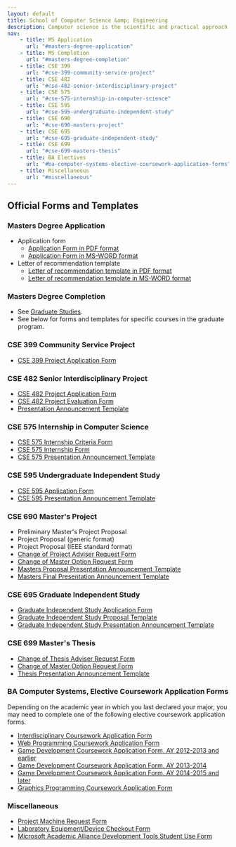 ```yaml
---
layout: default
title: School of Computer Science &amp; Engineering
description: Computer science is the scientific and practical approach to computation and its applications.
nav:
    - title: MS Application
      url: "#masters-degree-application"
    - title: MS Completion
      url: "#masters-degree-completion"
    - title: CSE 399
      url: "#cse-399-community-service-project"
    - title: CSE 482
      url: "#cse-482-senior-interdisciplinary-project"
    - title: CSE 575
      url: "#cse-575-internship-in-computer-science"
    - title: CSE 595
      url: "#cse-595-undergraduate-independent-study"
    - title: CSE 690
      url: "#cse-690-masters-project"
    - title: CSE 695
      url: "#cse-695-graduate-independent-study"
    - title: CSE 699
      url: "#cse-699-masters-thesis"
    - title: BA Electives
      url: "#ba-computer-systems-elective-coursework-application-forms"
    - title: Miscellaneous
      url: "#miscellaneous"
---
```


## Official __Forms and Templates__

### Masters Degree Application

- Application form
    - [Application Form in PDF format][ms-app-pdf]
    - [Application Form in MS-WORD format][ms-app-doc]
- Letter of recommendation template
    - [Letter of recommendation template in PDF format][ms-rec-pdf]
    - [Letter of recommendation template in MS-WORD format][ms-rec-doc]

### Masters Degree Completion

- See [Graduate Studies][grad-forms].
- See below for forms and templates for specific courses in the graduate program.

[ms-app-doc]: MS_Application_Form.doc
[ms-app-pdf]: MS_Application_Form.pdf
[ms-rec-doc]: MS_Reference_Form.doc
[ms-rec-pdf]: MS_Reference_Form.pdf
[grad-forms]: http://gradstudies.csusb.edu/

### CSE 399 Community Service Project

<ul>
<li><a href="CSE_399_Proposal.pdf">CSE 399 Project Application Form</a></li>
</ul>

### CSE 482 Senior Interdisciplinary Project

<ul>
<li><a href="CSE-482-project-application-form.pdf">CSE 482 Project Application Form</a></li>
<li><a href="CSE-482-project-evaluation-form.pdf">CSE 482 Project Evaluation Form</a></li>
<li><a href="presentation_announcement_template_482.rtf">Presentation Announcement Template</a></li>
</ul>

### CSE 575 Internship in Computer Science

<ul>
<li><a href="UndergraduateInternshipCriteria.pdf">CSE 575 Internship Criteria Form </a></li>
<li><a href="InternshipForm.pdf">CSE 575 Internship Form </a></li>
<li><a href="presentation_announcement_template_575.rtf">CSE 575 Presentation Announcement Template</a></li>
</ul>

### CSE 595 Undergraduate Independent Study

<ul>
<li><a href="CSCI_595.pdf">CSE 595 Application Form</a></li>
<li><a href="presentation_announcement_template_595.rtf">CSE 595 Presentation Announcement Template</a></li>
</ul>

### CSE 690 Master's Project

<ul>
<li><!--a href="cse_690/PreliminaryMastersProjectProposalTemplate.doc"-->Preliminary Master's Project Proposal<!--/a--></li>
<li><!--a href="cse_690/FinalMastersProjectProposalTemplate.doc"-->Project Proposal (generic format)<!--/a--></li>
<li><!--a href="cse_690/IEEE_SRS.doc"-->Project Proposal (IEEE standard format)<!--/a--></li>
<li><a href="ChangeofAdvisorRequestForm2.pdf">Change of Project Adviser Request Form</a></li>
<li><a href="ChangeofMasterOptionRequestForm.pdf">Change of Master Option Request Form</a></li>
<li><a href="Masters-Project-Proposal-Presentation-FlyerTemplate-2012.doc">Masters Proposal Presentation Announcement Template</a></li>
<li><a href="presentation_announcement_template_690.doc">Masters Final Presentation Announcement Template</a></li>
</ul>

### CSE 695 Graduate Independent Study

<ul>
<li><a href="CSCI_695.pdf">Graduate Independent Study Application Form</a></li>
<li><a href="grad-indep-study-proposal-template.pdf">Graduate Independent Study Proposal Template</a></li>
<li><a href="presentation_announcement_template.rtf">Graduate Independent Study Presentation Announcement Template</a></li>
</ul>

### CSE 699 Master's Thesis

<ul>
<li><a href="ChangeofAdvisorRequestForm2.pdf">Change of Thesis Adviser Request Form</a></li>
<li><a href="ChangeofMasterOptionRequestForm.pdf">Change of Master Option Request Form</a></li>
<li><a href="presentation_announcement_template_699.doc">Thesis Presentation Announcement Template</a></li>
</ul>

### BA Computer Systems, Elective Coursework Application Forms

<p>
Depending on the academic year in which you last declared your major,
you may need to complete one of the following elective coursework application forms.
</p>

- [Interdisciplinary Coursework Application Form][inter-app]
- [Web Programming Coursework Application Form][web-app]
- [Game Development Coursework Application Form, AY 2012-2013 and earlier][game-app-12-13]
- [Game Development Coursework Application Form, AY 2013-2014][game-app-13-14]
- [Game Development Coursework Application Form, AY 2014-2015 and later][game-app-14-present]
- [Graphics Programming Coursework Application Form][graphics-app]

### Miscellaneous

<ul>
<li><a href="project_machine_request_form.pdf">Project Machine Request Form</a></li>
<li><a href="EquipmentCheckoutForm.pdf">Laboratory Equipment/Device Checkout Form</a></li>
<li><a href="../labs/MSDNAAStudentUse.pdf">Microsoft Academic Alliance Development Tools Student Use Form</a></li>
</ul>

[inter-app]: ../programs/computer-systems/forms/interdisciplinary-coursework-2011-present.pdf
[web-app]: ../programs/computer-systems/forms/web-coursework-2012-present.pdf
[game-app-12-13]: ../programs/computer-systems/forms/game-coursework-2012-2013.pdf
[game-app-13-14]: ../programs/computer-systems/forms/game-coursework-2013-2014.pdf
[game-app-14-present]: ../programs/computer-systems/forms/game-coursework-2014-present.pdf
[graphics-app]: ../programs/computer-systems/forms/graphics-coursework-2012-present.pdf

